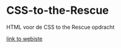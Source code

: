 # CSS-to-the-Rescue
HTML voor de CSS to the Rescue opdracht

[link to webiste](http://matth96.github.io/CSS%20to%20the%20Rescue/week%201/index.html)
